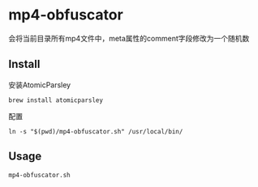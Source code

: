 # mp4-obfuscator

会将当前目录所有mp4文件中，meta属性的comment字段修改为一个随机数

## Install

安装AtomicParsley

```shell
brew install atomicparsley
```

配置

```shell
ln -s "$(pwd)/mp4-obfuscator.sh" /usr/local/bin/
```

## Usage

```shell
mp4-obfuscator.sh
```
